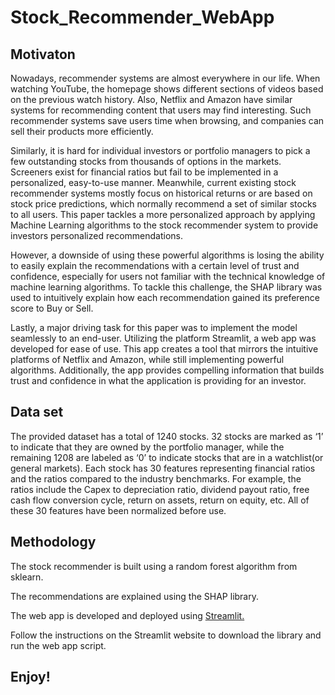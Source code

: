 # Stock_Recommender_WebApp
## Motivaton
  Nowadays, recommender systems are almost everywhere in our life. When watching
YouTube, the homepage shows different sections of videos based on the previous watch history.
Also, Netflix and Amazon have similar systems for recommending content that users may find
interesting. Such recommender systems save users time when browsing, and companies can sell
their products more efficiently.

Similarly, it is hard for individual investors or portfolio managers to pick a few
outstanding stocks from thousands of options in the markets. Screeners exist for financial ratios
but fail to be implemented in a personalized, easy-to-use manner. Meanwhile, current existing
stock recommender systems mostly focus on historical returns or are based on stock price
predictions, which normally recommend a set of similar stocks to all users. This paper tackles a
more personalized approach by applying Machine Learning algorithms to the stock
recommender system to provide investors personalized recommendations.

However, a downside of using these powerful algorithms is losing the ability to easily
explain the recommendations with a certain level of trust and confidence, especially for users not
familiar with the technical knowledge of machine learning algorithms. To tackle this challenge,
the SHAP library was used to intuitively explain how each recommendation gained its
preference score to Buy or Sell.

Lastly, a major driving task for this paper was to implement the model seamlessly to an
end-user. Utilizing the platform Streamlit, a web app was developed for ease of use. This app
creates a tool that mirrors the intuitive platforms of Netflix and Amazon, while still
implementing powerful algorithms. Additionally, the app provides compelling information that
builds trust and confidence in what the application is providing for an investor.

## Data set
The provided dataset has a total of 1240 stocks. 32 stocks are marked as ‘1’ to indicate
that they are owned by the portfolio manager, while the remaining 1208 are labeled
as ‘0’ to indicate stocks that are in a watchlist(or general markets).
Each stock has 30 features representing financial ratios and the ratios compared to the industry
benchmarks. For example, the ratios include the Capex to depreciation ratio, dividend payout
ratio, free cash flow conversion cycle, return on assets, return on equity, etc. All of these 30
features have been normalized before use. 

## Methodology
The stock recommender is built using a random forest algorithm from sklearn. 

The recommendations are explained using the SHAP library. 

The web app is developed and deployed using [Streamlit.](https://streamlit.io/)

Follow the instructions on the Streamlit website to download the library and run the web app script.

## Enjoy!
